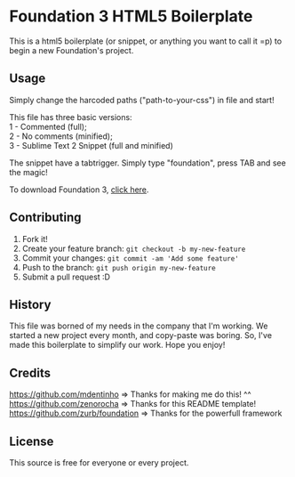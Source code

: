 # Foundation 3 HTML5 Boilerplate

This is a html5 boilerplate (or snippet, or anything you want to call it =p) to begin a new Foundation's project.

## Usage

Simply change the harcoded paths ("path-to-your-css") in file and start!

This file has three basic versions:<br>
1 - Commented (full);<br>
2 - No comments (minified);<br>
3 - Sublime Text 2 Snippet (full and minified)

The snippet have a tabtrigger. Simply type "foundation", press TAB and see the magic!

To download Foundation 3, <a href="http://foundation.zurb.com/">click here</a>.

## Contributing

1. Fork it!
2. Create your feature branch: `git checkout -b my-new-feature`
3. Commit your changes: `git commit -am 'Add some feature'`
4. Push to the branch: `git push origin my-new-feature`
5. Submit a pull request :D

## History

This file was borned of my needs in the company that I'm working. We started a new project every month, and copy-paste was boring. So, I've made this boilerplate to simplify our work. Hope you enjoy!

## Credits

https://github.com/mdentinho => Thanks for making me do this! ^^<br>
https://github.com/zenorocha => Thanks for this README template!<br>
https://github.com/zurb/foundation => Thanks for the powerfull framework

## License

This source is free for everyone or every project.
